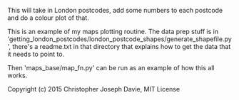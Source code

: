 This will take in London postcodes, add some numbers to each postcode and do a colour plot of that.

This is an example of my maps plotting routine.  The data prep stuff is in 
'getting_london_postcodes/london_postcode_shapes/generate_shapefile.py', there's a readme.txt in that directory that 
explains how to get the data that it needs to point to.

Then 'maps_base/map_fn.py' can be run as an example of how this all works.

Copyright (c) 2015 Christopher Joseph Davie, MIT License
